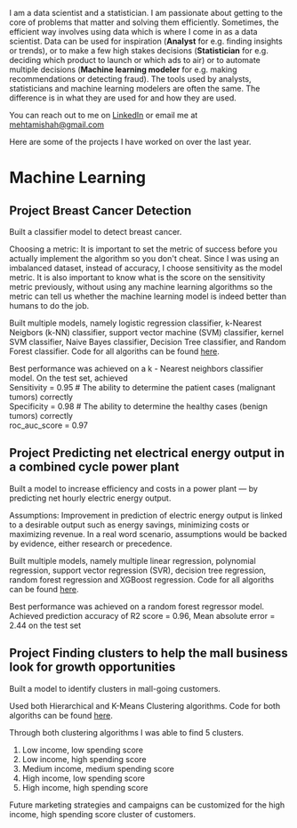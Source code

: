 I am a data scientist and a statistician. I am passionate about getting to the core of problems that matter and solving them efficiently. Sometimes, the efficient way involves using data which is where I come in as a data scientist. Data can be used for inspiration (**Analyst** for e.g. finding insights or trends), or to make a few high stakes decisions (**Statistician** for e.g. deciding which product to launch or which ads to air) or to automate multiple decisions (**Machine learning modeler** for e.g. making recommendations or detecting fraud). The tools used by analysts, statisticians and machine learning modelers are often the same. The difference is in what they are used for and how they are used. <br>

You can reach out to me on [LinkedIn](https://www.linkedin.com/in/mishahmehta/) or email me at mehtamishah@gmail.com <br>

Here are some of the projects I have worked on over the last year.

# Machine Learning
## Project Breast Cancer Detection
Built a classifier model to detect breast cancer. <br>

Choosing a metric: It is important to set the metric of success before you actually implement the algorithm so you don't cheat. Since I was using an imbalanced dataset, instead of accuracy, I choose sensitivity as the model metric. It is also important to know what is the score on the sensitivity metric previously, without using any machine learning algorithms so the metric can tell us whether the machine learning model is indeed better than humans to do the job. <br>

Built multiple models, namely logistic regression classifier, k-Nearest Neigbors (k-NN) classifier, support vector machine (SVM) classifier, kernel SVM classifier, Naive Bayes classifier, Decision Tree classifier, and Random Forest classifier. Code for all algoriths can be found [here](https://github.com/mehtamishah/Breast-Cancer-Detection). <br>

Best performance was achieved on a k - Nearest neighbors classifier model. On the test set, achieved <br>
Sensitivity = 0.95 # The ability to determine the patient cases (malignant tumors) correctly <br>
Specificity = 0.98 # The ability to determine the healthy cases (benign tumors) correctly <br>
roc_auc_score = 0.97

## Project Predicting net electrical energy output in a combined cycle power plant
Built a model to increase efficiency and costs in a power plant — by predicting net hourly electric energy output. <br>

Assumptions: Improvement in prediction of electric energy output is linked to a desirable output such as energy savings, minimizing costs or maximizing revenue. In a real word scenario, assumptions would be backed by evidence, either research or precedence. <br>

Built multiple models, namely multiple linear regression, polynomial regression, support vector regression (SVR), decision tree regression, random forest regression and XGBoost regression. Code for all algoriths can be found [here](https://github.com/mehtamishah/Combined-Cycle-Power-Plant). <br>

Best performance was achieved on a random forest regressor model. <br>
Achieved prediction accuracy of R2 score = 0.96, Mean absolute error = 2.44 on the test set

## Project Finding clusters to help the mall business look for growth opportunities
Built a model to identify clusters in mall-going customers. <br>

Used both Hierarchical and K-Means Clustering algorithms. Code for both algoriths can be found [here](https://github.com/mehtamishah/Finding-Clusters-in-Mall-Customers). <br>

Through both clustering algorithms I was able to find 5 clusters. 
1. Low income, low spending score
2. Low income, high spending score
3. Medium income, medium spending score
4. High income, low spending score
5. High income, high spending score

Future marketing strategies and campaigns can be customized for the high income, high spending score cluster of customers.
